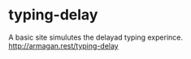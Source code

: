 # typing-delay
 A basic site simulutes the delayad typing experince. http://armagan.rest/typing-delay
